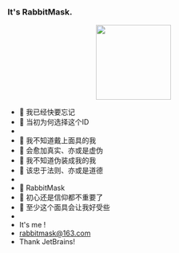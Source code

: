 ### It's RabbitMask.

<div align="center"><img width="150" height="150" src="https://avatars2.githubusercontent.com/u/37649548?s=460&u=d75b28311280a4134ac18f6060d0e1caff3868bc&v=4" /></div>

- 🐰 我已经快要忘记
- 🌈 当初为何选择这个ID
- 
- 🐰 我不知道戴上面具的我
- 👻 会愈加真实、亦或是虚伪
- 🐰 我不知道伪装成我的我
- 👻 该忠于法则、亦或是道德
- 
- 🐰 RabbitMask
- 🌈 初心还是信仰都不重要了
- 👻 至少这个面具会让我好受些
-
- It's me ! 
- rabbitmask@163.com 
- Thank JetBrains!
